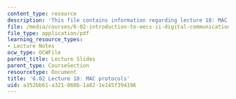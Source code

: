 ```yaml
---
content_type: resource
description: 'This file contains information regarding lecture 18: MAC protocols.'
file: /media/courses/6-02-introduction-to-eecs-ii-digital-communication-systems-fall-2012/a352bb61a321060b1a821e145f394196_MIT6_02F12_lec18.pdf
file_type: application/pdf
learning_resource_types:
- Lecture Notes
ocw_type: OCWFile
parent_title: Lecture Slides
parent_type: CourseSection
resourcetype: Document
title: '6.02 Lecture 18: MAC protocols'
uid: a352bb61-a321-060b-1a82-1e145f394196
---
```

